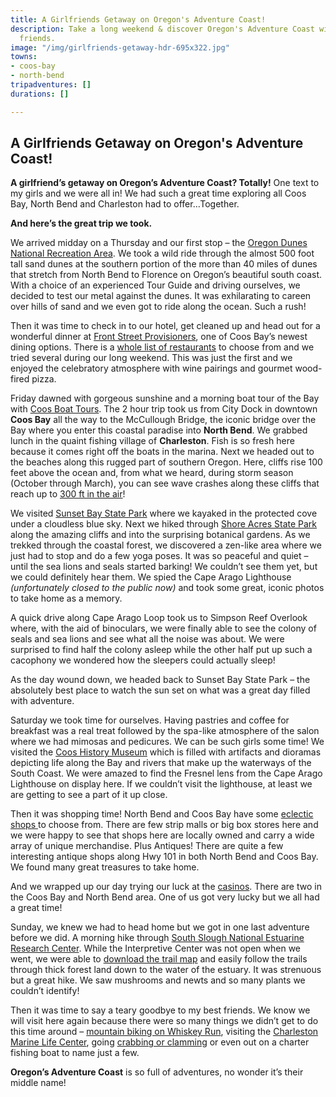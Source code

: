 ```yaml
---
title: A Girlfriends Getaway on Oregon's Adventure Coast!
description: Take a long weekend & discover Oregon's Adventure Coast with your best
  friends.
image: "/img/girlfriends-getaway-hdr-695x322.jpg"
towns:
- coos-bay
- north-bend
tripadventures: []
durations: []

---
```

## A Girlfriends Getaway on Oregon's Adventure Coast!

**A girlfriend’s getaway on Oregon’s Adventure Coast? Totally!** One text to my girls and we were all in! We had such a great time exploring all Coos Bay, North Bend and Charleston had to offer…Together.

**And here’s the great trip we took.**

We arrived midday on a Thursday and our first stop – the [Oregon Dunes National Recreation Area](/tripideas/oregon-dunes-national-recreation-area/).  We took a wild ride through the almost 500 foot tall sand dunes at the southern portion of the more than 40 miles of dunes that stretch from North Bend to Florence on Oregon’s beautiful south coast. With a choice of an experienced Tour Guide and driving ourselves, we decided to test our metal against the dunes. It was exhilarating to careen over hills of sand and we even got to ride along the ocean. Such a rush!

Then it was time to check in to our hotel, get cleaned up and head out for a wonderful dinner at [Front Street Provisioners](http://frontstreetprovisioners.com/), one of Coos Bay’s newest dining options. There is a [whole list of restaurants](/dining/) to choose from and we tried several during our long weekend. This was just the first and we enjoyed the celebratory atmosphere with wine pairings and gourmet wood-fired pizza.

Friday dawned with gorgeous sunshine and a morning boat tour of the Bay with [Coos Boat Tours](https://www.coosboattours.com/). The 2 hour trip took us from City Dock in downtown **Coos Bay** all the way to the McCullough Bridge, the iconic bridge over the Bay where you enter this coastal paradise into **North Bend**. We grabbed lunch in the quaint fishing village of **Charleston**. Fish is so fresh here because it comes right off the boats in the marina. Next we headed out to the beaches along this rugged part of southern Oregon. Here, cliffs rise 100 feet above the ocean and, from what we heard, during storm season (October through March), you can see wave crashes along these cliffs that reach up to [300 ft in the air](/storm-watching/)!

We visited [Sunset Bay State Park](/state-parks-and-national-lands/) where we kayaked in the protected cove under a cloudless blue sky. Next we hiked through [Shore Acres State Park](/state-parks-and-national-lands/) along the amazing cliffs and into the surprising botanical gardens. As we trekked through the coastal forest, we discovered a zen-like area where we just had to stop and do a few yoga poses. It was so peaceful and quiet – until the sea lions and seals started barking! We couldn’t see them yet, but we could definitely hear them. We spied the Cape Arago Lighthouse _(unfortunately closed to the public now)_ and took some great, iconic photos to take home as a memory.

A quick drive along Cape Arago Loop took us to Simpson Reef Overlook where, with the aid of binoculars, we were finally able to see the colony of seals and sea lions and see what all the noise was about. We were surprised to find half the colony asleep while the other half put up such a cacophony we wondered how the sleepers could actually sleep!

As the day wound down, we headed back to Sunset Bay State Park – the absolutely best place to watch the sun set on what was a great day filled with adventure.

Saturday we took time for ourselves. Having pastries and coffee for breakfast was a real treat followed by the spa-like atmosphere of the salon where we had mimosas and pedicures. We can be such girls some time! We visited the [Coos History Museum](https://cooshistory.org/) which is filled with artifacts and dioramas depicting life along the Bay and rivers that make up the waterways of the South Coast. We were amazed to find the Fresnel lens from the Cape Arago Lighthouse on display here. If we couldn’t visit the lighthouse, at least we are getting to see a part of it up close.

Then it was shopping time! North Bend and Coos Bay have some [eclectic shops ](/shopping/)to choose from. There are few strip malls or big box stores here and we were happy to see that shops here are locally owned and carry a wide array of unique merchandise. Plus Antiques! There are quite a few interesting antique shops along Hwy 101 in both North Bend and Coos Bay. We found many great treasures to take home.

And we wrapped up our day trying our luck at the [casinos](/gaming/). There are two in the Coos Bay and North Bend area. One of us got very lucky but we all had a great time!

Sunday, we knew we had to head home but we got in one last adventure before we did. A morning hike through [South Slough National Estuarine Research Center](https://www.oregon.gov/dsl/SS/Pages/About.aspx). While the Interpretive Center was not open when we went, we were able to [download the trail map](https://www.oregon.gov/dsl/SS/Documents/south_slough_brochure_0415.pdf) and easily follow the trails through thick forest land down to the water of the estuary. It was strenuous but a great hike. We saw mushrooms and newts and so many plants we couldn’t identify!

Then it was time to say a teary goodbye to my best friends. We know we will visit here again because there were so many things we didn’t get to do this time around – [mountain biking on Whiskey Run](), visiting the [Charleston Marine Life Center](http://www.charlestonmarinelifecenter.com/), going [crabbing or clamming](/crabbing-clamming/) or even out on a charter fishing boat to name just a few.

**Oregon’s Adventure Coast** is so full of adventures, no wonder it’s their middle name!